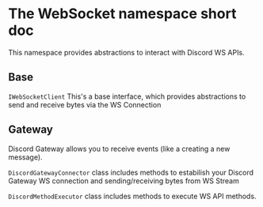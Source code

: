 # The WebSocket namespace short doc 

This namespace provides abstractions to interact with Discord WS APIs.

## Base
`IWebSocketClient` 
This's a base interface, which provides abstractions to send and receive bytes via the WS Connection

## Gateway
Discord Gateway allows you to receive events (like a creating a new message).

`DiscordGatewayConnector` class includes methods to estabilish your Discord Gateway WS connection and sending/receiving bytes from WS Stream

`DiscordMethodExecutor` class includes methods to execute WS API methods.
